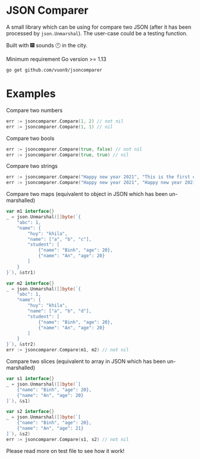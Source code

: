 # JSON Comparer

A small library which can be using for compare two JSON (after it has been processed by `json.Unmarshal`).
The user-case could be a testing function.

Built with :fireworks: sounds :clock12: in the city.

Minimum requirement Go version >= 1.13

```
go get github.com/vuon9/jsoncomparer
```

# Examples

Compare two numbers
```go
err := jsoncomparer.Compare(1, 2) // not nil
err := jsoncomparer.Compare(1, 1) // nil
```

Compare two bools
```go
err := jsoncomparer.Compare(true, false) // not nil
err := jsoncomparer.Compare(true, true) // nil
```

Compare two strings
```go
err := jsoncomparer.Compare("Happy new year 2021", "This is the first day of the year") // not nil
err := jsoncomparer.Compare("Happy new year 2021", "Happy new year 2021") // nil
```

Compare two maps (equivalent to object in JSON which has been un-marshalled)
```go
var m1 interface{}
_ = json.Unmarshal([]byte(`{
    "abc": 1,
    "name": {
        "huy": "khila",
        "name": ["a", "b", "c"],
        "student": [
            {"name": "Binh", "age": 20},
            {"name": "An", "age": 20}
        ]
    }
}`), &str1)

var m2 interface{}
_ = json.Unmarshal([]byte(`{
    "abc": 1,
    "name": {
        "huy": "khila",
        "name": ["a", "b", "d"],
        "student": [
            {"name": "Binh", "age": 20},
            {"name": "An", "age": 20}
        ]
    }
}`), &str2)
err := jsoncomparer.Compare(m1, m2) // not nil
```

Compare two slices (equivalent to array in JSON which has been un-marshalled)
```go
var s1 interface{}
_ = json.Unmarshal([]byte(`[
    {"name": "Binh", "age": 20},
    {"name": "An", "age": 20}
]`), &s1)

var s2 interface{}
_ = json.Unmarshal([]byte(`[
    {"name": "Binh", "age": 20},
    {"name": "An", "age": 21}
]`), &s2)
err := jsoncomparer.Compare(s1, s2) // not nil
```

Please read more on test file to see how it work!